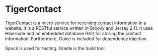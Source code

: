 TigerContact
============

TigerContact is a micro service for receiving contact information in a website. It is a RESTful service written in Groovy and Jersey 2.11. It uses Hibernate and an embedded database (H2) for storing the contact information. Furthermore, Guice is included for dependency injection.

Spock is used for testing. Gradle is the build tool.
